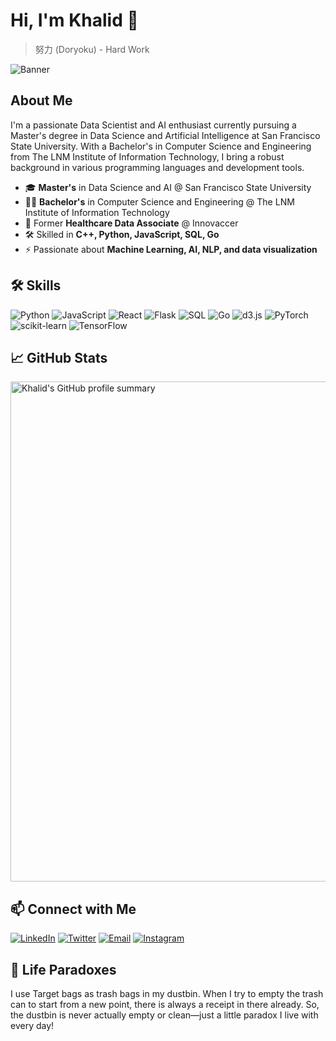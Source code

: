 # Hi, I'm Khalid 👋

> 努力 (Doryoku) - Hard Work

![Banner](https://images.wsj.net/im-365060/?width=500&size=1)

## About Me
I'm a passionate Data Scientist and AI enthusiast currently pursuing a Master's degree in Data Science and Artificial Intelligence at San Francisco State University. With a Bachelor's in Computer Science and Engineering from The LNM Institute of Information Technology, I bring a robust background in various programming languages and development tools.

- 🎓 **Master's** in Data Science and AI @ San Francisco State University
- 🧑‍🎓 **Bachelor's** in Computer Science and Engineering @ The LNM Institute of Information Technology
- 💼 Former **Healthcare Data Associate** @ Innovaccer
- 🛠️ Skilled in **C++, Python, JavaScript, SQL, Go**
- ⚡ Passionate about **Machine Learning, AI, NLP, and data visualization**

## 🛠️ Skills
![Python](https://img.shields.io/badge/Python-3776AB?style=for-the-badge&logo=python&logoColor=white)
![JavaScript](https://img.shields.io/badge/JavaScript-F7DF1E?style=for-the-badge&logo=javascript&logoColor=black)
![React](https://img.shields.io/badge/React-20232A?style=for-the-badge&logo=react&logoColor=61DAFB)
![Flask](https://img.shields.io/badge/Flask-000000?style=for-the-badge&logo=flask&logoColor=white)
![SQL](https://img.shields.io/badge/SQL-4479A1?style=for-the-badge&logo=postgresql&logoColor=white)
![Go](https://img.shields.io/badge/Go-00ADD8?style=for-the-badge&logo=go&logoColor=white)
![d3.js](https://img.shields.io/badge/D3.js-F9A03C?style=for-the-badge&logo=d3.js&logoColor=white)
![PyTorch](https://img.shields.io/badge/PyTorch-EE4C2C?style=for-the-badge&logo=pytorch&logoColor=white)
![scikit-learn](https://img.shields.io/badge/scikit--learn-F7931E?style=for-the-badge&logo=scikit-learn&logoColor=white)
![TensorFlow](https://img.shields.io/badge/TensorFlow-FF6F00?style=for-the-badge&logo=tensorflow&logoColor=white)

## 📈 GitHub Stats
<div style="display: flex; justify-content: center;">
  <img src="https://github-profile-summary-cards.vercel.app/api/cards/profile-details?username=Kahl-d&theme=radical" alt="Khalid's GitHub profile summary" width="800"/>
</div>

## 📫 Connect with Me
[![LinkedIn](https://img.shields.io/badge/LinkedIn-0077B5?style=for-the-badge&logo=linkedin&logoColor=white)](https://www.linkedin.com/in/khalid-mehtab-khan-0982b1173/)
[![Twitter](https://img.shields.io/badge/Twitter-1DA1F2?style=for-the-badge&logo=twitter&logoColor=white)](https://twitter.com/yourusername/)
[![Email](https://img.shields.io/badge/Email-D14836?style=for-the-badge&logo=gmail&logoColor=white)](mailto:email.khalidmkhan@gmail.com)
[![Instagram](https://img.shields.io/badge/Instagram-E4405F?style=for-the-badge&logo=instagram&logoColor=white)](https://www.instagram.com/ashvatthama.__/)

## 🎨 Life Paradoxes
I use Target bags as trash bags in my dustbin. When I try to empty the trash can to start from a new point, there is always a receipt in there already. So, the dustbin is never actually empty or clean—just a little paradox I live with every day!


